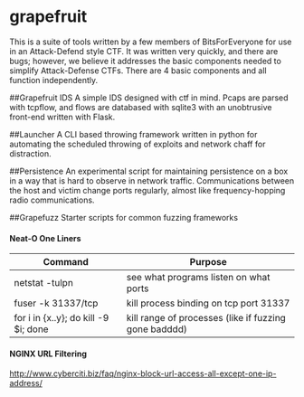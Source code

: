 # grapefruit

This is a suite of tools written by a few members of BitsForEveryone for use in an Attack-Defend style CTF. It was written very quickly, and there are bugs; however, we believe it addresses the basic components needed to simplify Attack-Defense CTFs. There are 4 basic components and all function independently.

##Grapefruit IDS
A simple IDS designed with ctf in mind. Pcaps are parsed with tcpflow, and flows are databased with sqlite3 with an unobtrusive front-end written with Flask.

##Launcher
A CLI based throwing framework written in python for automating the scheduled throwing of exploits and network chaff for distraction.

##Persistence
An experimental script for maintaining persistence on a box in a way that is hard to observe in network traffic. Communications between the host and victim change ports regularly, almost like frequency-hopping radio communications.

##Grapefuzz
Starter scripts for common fuzzing frameworks

#### Neat-O One Liners
| Command            | Purpose |
| -------------      | ------------- |
| netstat -tulpn     | see what programs listen on what ports |
| fuser -k 31337/tcp | kill process binding on tcp port 31337 |
| for i in {x..y}; do kill -9 $i; done | kill range of processes (like if fuzzing gone badddd) |

#### NGINX URL Filtering 
http://www.cyberciti.biz/faq/nginx-block-url-access-all-except-one-ip-address/
